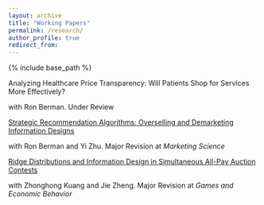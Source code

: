 ```yaml
---
layout: archive
title: "Working Papers"
permalink: /research/
author_profile: true
redirect_from:
---
```


{% include base_path %}

Analyzing Healthcare Price Transparency: Will Patients Shop for Services More Effectively?

with Ron Berman. Under Review



[Strategic Recommendation Algorithms: Overselling and Demarketing Information Designs](https://papers.ssrn.com/sol3/papers.cfm?abstract_id=4301489)

with Ron Berman and Yi Zhu. Major Revision at <i>Marketing Science</i>




[Ridge Distributions and Information Design in Simultaneous All-Pay Auction Contests](https://papers.ssrn.com/sol3/papers.cfm?abstract_id=4509403)

with Zhonghong Kuang and Jie Zheng. Major Revision at <i>Games and Economic Behavior</i>
